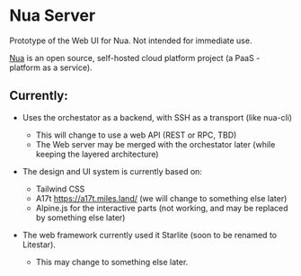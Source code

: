 Nua Server
==========

Prototype of the Web UI for Nua. Not intended for immediate use.

[Nua](https://nua.rocks/) is an open source, self-hosted cloud platform project (a PaaS - platform as a service).


## Currently:

- Uses the orchestator as a backend, with SSH as a transport (like nua-cli)
  - This will change to use a web API (REST or RPC, TBD)
  - The Web server may be merged with the orchestator later (while keeping the layered architecture)

- The design and UI system is currently based on:
  - Tailwind CSS
  - A17t <https://a17t.miles.land/> (we will change to something else later)
  - Alpine.js for the interactive parts (not working, and may be replaced by something else later)

- The web framework currently used it Starlite (soon to be renamed to Litestar).
  - This may change to something else later.
